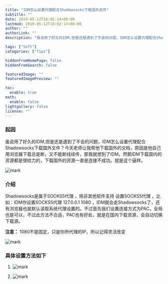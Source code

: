 ```yaml
---
title: "IDM怎么设置代理配合Shadowsocks下载国外文件"
subtitle: ""
date: 2019-05-12T16:02:14+00:00
lastmod: 2019-05-12T16:02:14+00:00
author: ""
authorLink: ""
description: "虽说用了好久的IDM,但是还是遇到了不会的问题，IDM怎么设置代理配合Shadowsocks下载国外文件？"

tags: ["Soft"]
categories: ["Tips"]

hiddenFromHomePage: false
hiddenFromSearch: false

featuredImage: ""
featuredImagePreview: ""

toc:
  enable: true
math:
  enable: false
lightgallery: false
license: ""
---
```

<!--more-->

### 起因

虽说用了好久的IDM,但是还是遇到了不会的问题，IDM怎么设置代理配合Shadowsocks下载国外文件？今天老师让我帮他下载国外的文档，原因是他自己用浏览器下载总是断，又不能断线续传，那我就想到了IDM。然鹅IDM下载国内的资源都是很给力的，下载国外的资源一直是连接不成功。就是这个逼样。

![mark](https://pic.yqqy.top/blog/20200111/drQjlCvq4fw4.png?imageMogr2/format/webp/interlace/1)

### 介绍

Shadowsocks是属于SOCKS5代理 ，除非其他软件支持 设置SOCKS5代理 ，比如：IDM你设置SOCKS5代理 127.0.0.1 1080 ，IDM就会走Shadowsocks了，还有浏览器也是默认读取系统代理设置的。不过首先我们设置连接方式为PAC，全局也是可以，不过此方法不合适，PAC也有好处，就是在国内下载资源，会自动切换下载源。

**注意：** 1080不是固定，只是你所代理的IP，所以记得灵活改变

![mark](https://pic.yqqy.top/blog/20200111/CpmWxzH011WW.png?imageMogr2/format/webp/interlace/1)

### 具体设置方法如下

1. ![mark](https://pic.yqqy.top/blog/20200111/TOyWUUlhgCF0.png?imageMogr2/format/webp/interlace/1)

2. ![mark](https://pic.yqqy.top/blog/20200111/DuOpHBJ1rdVH.png?imageMogr2/format/webp/interlace/1)